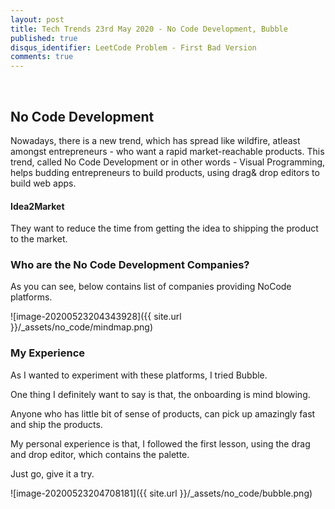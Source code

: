 ```yaml
---
layout: post
title: Tech Trends 23rd May 2020 - No Code Development, Bubble
published: true
disqus_identifier: LeetCode Problem - First Bad Version
comments: true
---
```



​        
## No Code Development

Nowadays, there is a new trend, which has spread like wildfire, atleast amongst entrepreneurs - who want a rapid market-reachable products. This trend, called No Code Development or in other words - Visual Programming, helps budding entrepreneurs to build products, using drag& drop editors to build web apps.

#### Idea2Market 

They want to reduce the time from getting the idea to shipping the product to the market.

### Who are the No Code Development Companies?

As you can see, below contains list of companies providing NoCode platforms.



![image-20200523204343928]({{ site.url }}/_assets/no_code/mindmap.png)

### My Experience

As I wanted to experiment with these platforms, I tried Bubble. 

One thing I definitely want to say is that, the onboarding is mind blowing.

Anyone who has little bit of sense of products, can pick up amazingly fast and ship the products.

My personal experience is that, I followed the first lesson, using the drag and drop editor, which contains the palette.

Just go, give it a try.

![image-20200523204708181]({{ site.url }}/_assets/no_code/bubble.png)